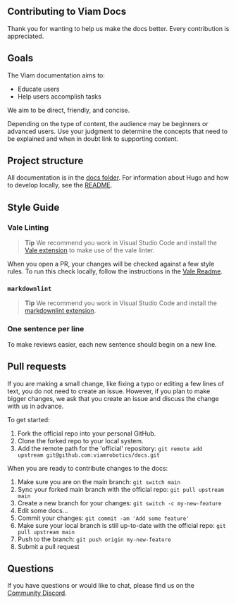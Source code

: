 ## Contributing to Viam Docs

Thank you for wanting to help us make the docs better.
Every contribution is appreciated.


## Goals

The Viam documentation aims to:

- Educate users
- Help users accomplish tasks

We aim to be direct, friendly, and concise.

Depending on the type of content, the audience may be beginners or advanced users.
Use your judgment to determine the concepts that need to be explained and when in doubt link to supporting content.

## Project structure

All documentation is in the [docs folder](docs).
For information about Hugo and how to develop locally, see the [README](./README.md).

## Style Guide

### Vale Linting

> **Tip**
> We recommend you work in Visual Studio Code and install the [Vale extension](https://marketplace.visualstudio.com/items?itemName=errata-ai.vale-server) to make use of the vale linter.

When you open a PR, your changes will be checked against a few style rules.
To run this check locally, follow the instructions in the [Vale Readme](.github/vale/README.md).

### `markdownlint`

> **Tip**
> We recommend you work in Visual Studio Code and install the [markdownlint extension](https://marketplace.visualstudio.com/items?itemName=DavidAnson.vscode-markdownlint).

### One sentence per line

To make reviews easier, each new sentence should begin on a new line.

## Pull requests

If you are making a small change, like fixing a typo or editing a few lines of text, you do not need to create an issue.
However, if you plan to make bigger changes, we ask that you create an issue and discuss the change with us in advance.

To get started:

1. Fork the official repo into your personal GitHub.
2. Clone the forked repo to your local system.
3. Add the remote path for the 'official' repository: `git remote add upstream git@github.com:viamrobotics/docs.git`

When you are ready to contribute changes to the docs:

1. Make sure you are on the main branch: ```git switch main```
2. Sync your forked main branch with the official repo: ```git pull upstream main```
3. Create a new branch for your changes: ```git switch -c my-new-feature```
4. Edit some docs...
5. Commit your changes: ```git commit -am 'Add some feature'```
6. Make sure your local branch is still up-to-date with the official repo: ```git pull upstream main```
7. Push to the branch: ````git push origin my-new-feature````
8. Submit a pull request

## Questions

If you have questions or would like to chat, please find us on the [Community Discord](https://discord.gg/viam).

